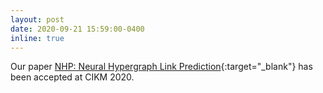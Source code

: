 ```yaml
---
layout: post
date: 2020-09-21 15:59:00-0400
inline: true
---
```


Our paper [NHP: Neural Hypergraph Link Prediction](https://dl.acm.org/doi/abs/10.1145/3340531.3411870){:target="_blank"} has been accepted at CIKM 2020.
